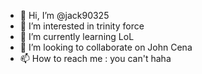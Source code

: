 - 👋 Hi, I’m @jack90325
- 👀 I’m interested in trinity force
- 🌱 I’m currently learning LoL
- 💞️ I’m looking to collaborate on John Cena
- 📫 How to reach me : you can't haha

<!---
jack90325/jack90325 is a ✨ special ✨ repository because its `README.md` (this file) appears on your GitHub profile.
You can click the Preview link to take a look at your changes.
--->
